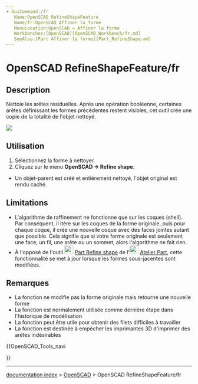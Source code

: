 ```yaml
---
- GuiCommand:/fr
   Name:OpenSCAD RefineShapeFeature
   Name/fr:OpenSCAD Affiner la forme
   MenuLocation:OpenSCAD → Affiner la forme
   Workbenches:[OpenSCAD](OpenSCAD_Workbench/fr.md)
   SeeAlso:[Part Affiner la forme](Part_RefineShape.md)
---
```


# OpenSCAD RefineShapeFeature/fr

## Description

Nettoie les arêtes résiduelles. Après une opération booléenne, certaines arêtes définissant les formes précédentes restent visibles, cet outil crée une copie de la totalité de l\'objet nettoyé.

![](images/PartRefineShape_it.png )

## Utilisation

1.  Sélectionnez la forme à nettoyer.
2.  Cliquez sur le menu **OpenSCAD → Refine shape**.

-   Un objet-parent est créé et entièrement nettoyé, l\'objet original est rendu caché.

## Limitations

-   L\'algorithme de raffinement ne fonctionne que sur les coques (shell). Par conséquent, il itère sur les coques de la forme originale, puis pour chaque coque, il crée une nouvelle coque avec des faces jointes autant que possible. Cela signifie que si votre forme originale est seulement une face, un fil, une arête ou un sommet, alors l\'algorithme ne fait rien.
-   À l\'opposé de l\'outil <img alt="" src=images/Part_RefineShape.svg  style="width:24px;"> [Part Refine shape](Part_RefineShape/fr.md) de l\'<img alt="" src=images/Workbench_Part.svg  style="width:24px;"> [Atelier Part](Part_Workbench/fr.md), cette fonctionnalité se met à jour lorsque les formes sous-jacentes sont modifiées.

## Remarques

-   La fonction ne modifie pas la forme originale mais retourne une nouvelle forme
-   La fonction est normalement utilisée comme dernière étape dans l\'historique de modélisation
-   La fonction peut être utile pour obtenir des filets difficiles à travailler
-   La fonction est destinée à empêcher les imprimantes 3D d\'imprimer des arêtes indésirables





{{OpenSCAD_Tools_navi

}}

---
[documentation index](../README.md) > [OpenSCAD](OpenSCAD_Workbench.md) > OpenSCAD RefineShapeFeature/fr
